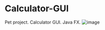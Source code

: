 # Calculator-GUI
Pet project. Calculator GUI. Java FX. ![image](https://github.com/gafrus06/Calculator-GUI/assets/127015154/fa582c6f-da47-49fc-948d-a0ad4627f929)

